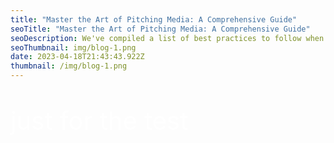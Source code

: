 ```yaml
---
title: "Master the Art of Pitching Media: A Comprehensive Guide"
seoTitle: "Master the Art of Pitching Media: A Comprehensive Guide"
seoDescription: We've compiled a list of best practices to follow when pitching to the media.
seoThumbnail: img/blog-1.png
date: 2023-04-18T21:43:43.922Z
thumbnail: /img/blog-1.png
---
```

<style type="text/css">
	p {
		font-size: 40px;
		color: #ffffff;
	}
</style>
<p>just for the test</p>